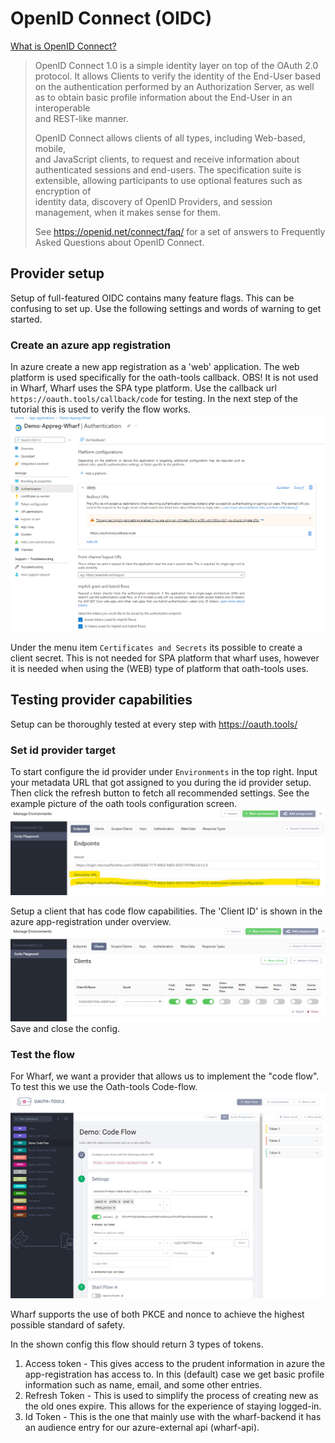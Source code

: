 # OpenID Connect (OIDC)

[What is OpenID Connect?](https://openid.net/connect/)

> OpenID Connect 1.0 is a simple identity layer on top of the OAuth 2.0 
> protocol.  It allows Clients to verify the identity of the End-User based on 
> the authentication performed by an Authorization Server, as well as to 
> obtain  basic profile information about the End-User in an interoperable  
> and REST-like manner.
> 
> OpenID Connect allows clients of all types, including Web-based, mobile,  
> and JavaScript clients, to request and receive information about  
> authenticated sessions and end-users. The specification suite is extensible, 
> allowing participants to use optional features such as encryption of  
> identity data, discovery of OpenID Providers, and session management, when 
> it makes sense for them.
> 
> See https://openid.net/connect/faq/ for a set of answers to Frequently Asked 
> Questions about OpenID Connect.
> 

## Provider setup
Setup of full-featured OIDC contains many feature flags. This can be 
confusing to set up. Use the 
following settings and words of warning to get started.

### Create an azure app registration

In azure create a new app registration as a 'web' application. The web 
platform is used specifically for the oath-tools callback. OBS! It is not 
used in Wharf, Wharf uses the SPA type platform.
Use the callback url `https://oauth.tools/callback/code` for testing. In the 
next step of the tutorial this is used to verify the flow works.
![azure-config-auth](azure-config-auth.png)

Under the menu item `Certificates and Secrets` its possible to create a 
client secret. This is not needed for SPA platform that 
wharf uses, however it is needed when using the (WEB) type of platform that 
oath-tools uses.


## Testing provider capabilities
Setup can be thoroughly tested at every step with https://oauth.tools/

### Set id provider target 
To start configure the id provider under `Environments` in the top right.
Input your metadata URL that got assigned to you during the id provider 
setup. Then click the refresh button to fetch all recommended settings.
See the example picture of the oath tools configuration screen.
![oath-tools-env-config](env-metadata-config.png)

Setup a client that has code flow capabilities. The 'Client ID' is shown in 
the azure app-registration under overview.
![oath-tools-client-config](oath-tools-client-config.png)
Save and close the config.

### Test the flow
For Wharf, we want a provider that allows us to implement the "code flow". To
test this we use the Oath-tools Code-flow.
![oath-tools-code-flow](code-flow.png)

Wharf supports the use of both PKCE and nonce to achieve the highest 
possible standard of safety.

In the shown config this flow should return 3 types of tokens.
1. Access token - This gives access to the prudent information in azure the 
   app-registration has access to. In this (default) case we get basic 
   profile information such as name, email, and some other entries. 
2. Refresh Token - This is used to simplify the process of creating new as 
   the old ones expire. This allows for the experience of staying logged-in.
3. Id Token - This is the one that mainly use with the wharf-backend it has 
   an audience entry for our azure-external api (wharf-api). 
